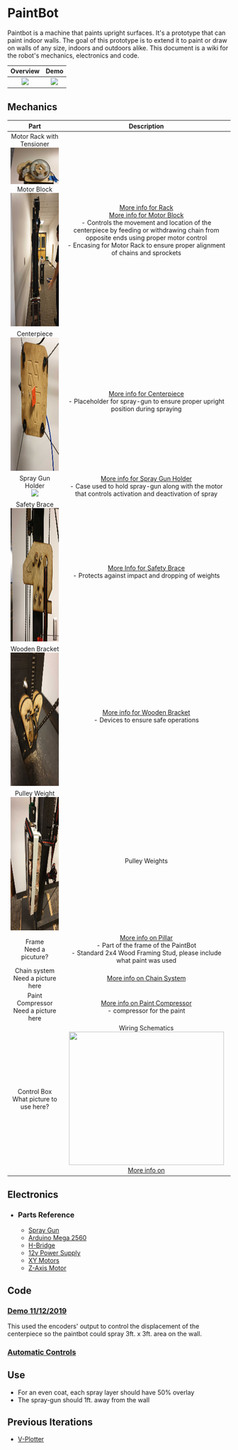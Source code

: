 # PaintBot
Paintbot is a machine that paints upright surfaces. It's a prototype that can paint indoor walls. The goal of this prototype is to extend it to paint or draw on walls of any size, indoors and outdoors alike. This document is a wiki for the robot's mechanics, electronics and code.<br/>

| Overview | Demo |
:-------------------------:|:-------------------------:
![](https://user-images.githubusercontent.com/49771001/69208512-aee35780-0b08-11ea-93d2-45092e5c55ee.png) | ![](https://github.com/UniKlo/PaintBot/blob/master/img_gif/demo.gif)

## Mechanics
| Part | Description |
:-------------------------:|:-------------------------:
Motor Rack with Tensioner<br/><img src="https://github.com/UniKlo/PaintBot/blob/master/img_gif/motor%20rack%20with%20tensioner.jpg" weight="100px"><br/>Motor Block<br/><img src="https://github.com/UniKlo/PaintBot/blob/master/img_gif/side.jpg" height="300px"/> | [More info for Rack](https://github.com/UniKlo/PaintBot/tree/master/Mechanics/MotorRack)<br/>[More info for Motor Block](https://github.com/UniKlo/PaintBot/tree/master/Mechanics/MotorBlock)<br/>- Controls the movement and location of the centerpiece by feeding or withdrawing chain from opposite ends using proper motor control<br/>- Encasing for Motor Rack to ensure proper alignment of chains and sprockets
Centerpiece<br/><img src="https://github.com/UniKlo/PaintBot/blob/master/img_gif/center%20piece.jpg" height="300px"/> | [More info for Centerpiece](https://github.com/UniKlo/PaintBot/tree/master/Mechanics/Centerpiece)<br/>- Placeholder for spray-gun to ensure proper upright position during spraying
Spray Gun Holder<br/><img src="https://i.imgur.com/Dsu4iA6.jpg" height="300px"/> | [More info for Spray Gun Holder](https://github.com/UniKlo/PaintBot/tree/master/Mechanics/SprayGunHolder)<br/> - Case used to hold spray-gun along with the motor that controls activation and deactivation of spray
Safety Brace<br/><img src="https://github.com/UniKlo/PaintBot/blob/master/img_gif/safety%20brace.jpg" height="300px" width="400px"> | [More Info for Safety Brace](https://github.com/UniKlo/PaintBot/tree/master/Mechanics/PulleySystem)<br/> - Protects against impact and dropping of weights
Wooden Bracket<br/><img src="https://github.com/UniKlo/PaintBot/blob/master/img_gif/safety%20brackets.jpg" height="300px"/>| [More info for Wooden Bracket]()<br/> - Devices to ensure safe operations
Pulley Weight<br/><img src="https://github.com/UniKlo/PaintBot/blob/master/img_gif/pulley%20weights.jpg" height="300px"/> | Pulley Weights<br/> | [More info for Pulley Weights](https://github.com/UniKlo/PaintBot/tree/master/Mechanics/PulleyWeights)<br/> Weight for system
Frame <br/> Need a picuture? | [More info on Pillar](https://github.com/UniKlo/PaintBot/tree/master/Mechanics/Pillar)<br/> - Part of the frame of the PaintBot <br/> - Standard 2x4 Wood Framing Stud, please include what paint was used
Chain system<br/>Need a picture here | [More info on Chain System](https://github.com/UniKlo/PaintBot/tree/master/Mechanics/ChainSystem) | - Design and Chain hook-up throughout the robot
Paint Compressor <br/> Need a picture here | [More info on Paint Compressor]() <br/> - compressor for the paint
Control Box <br/> What picture to use here? | Wiring Schematics <br/> <img src="https://user-images.githubusercontent.com/49771001/69264211-b2fc8d00-0b7b-11ea-83b4-03c42b3dda64.jpg" height="300px" width="350px"> <br/> [More info on ]()


## Electronics
  - ###  Parts Reference
    * [Spray Gun](https://www.amazon.com/Graco-257025-Project-Painter-Sprayer/dp/B004Z2090U/ref=asc_df_B004Z2090U/?tag=hyprod-20&linkCode=df0&hvadid=198077767340&hvpos=1o2&hvnetw=g&hvrand=15997159825197345473&hvpone=&hvptwo=&hvqmt=&hvdev=c&hvdvcmdl=&hvlocint=&hvlocphy=9032020&hvtargid=pla-373698499647&psc=1)
    * [Arduino Mega 2560](https://store.arduino.cc/usa/mega-2560-r3)
    * [H-Bridge](https://www.amazon.com/HiLetgo-BTS7960-Driver-Arduino-Current/dp/B00WSN98DC)
    * [12v Power Supply](https://www.amazon.com/MENZO-Universal-Regulated-Switching-Computer/dp/B06VWV5YCH)
    * [XY Motors](https://electricscooterparts.com/motors-my6812.html)
    * [Z-Axis Motor](https://www.makermadecnc.com/product/z-axis-replacement-motor/)

## Code
### [Demo 11/12/2019](https://github.com/UniKlo/PaintBot/tree/master/DEMO_code) <br/>
This used the encoders' output to control the displacement of the centerpiece so the paintbot could spray 3ft. x 3ft. area on the wall.

### [Automatic Controls](https://github.com/UniKlo/PaintBot/tree/master/Automatic_Controls)

## Use
 * For an even coat, each spray layer should have 50% overlay
 * The spray-gun should 1ft. away from the wall
 
## Previous Iterations
 * [V-Plotter](https://github.com/UniKlo/PaintBot/tree/master/Iterations/V-Plotter)
